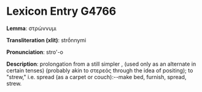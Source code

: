 # Lexicon Entry G4766

**Lemma**: στρώννυμι

**Transliteration (xlit)**: strṓnnymi

**Pronunciation**: stro'-o

**Description**:
prolongation from a still simpler        , (used only as an alternate in certain tenses) (probably akin to στερεός through the idea of positing); to "strew," i.e. spread (as a carpet or couch):--make bed, furnish, spread, strew.
